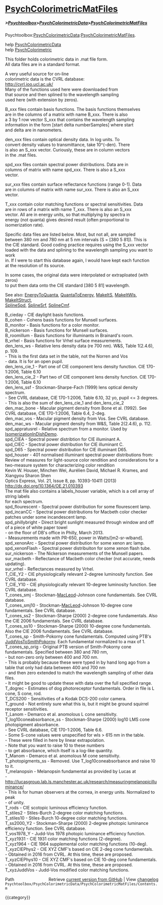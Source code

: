 # [PsychColorimetricMatFiles](PsychColorimetricMatFiles)
##### >[Psychtoolbox](Psychtoolbox)>[PsychColorimetricData](PsychColorimetricData)>[PsychColorimetricMatFiles](PsychColorimetricMatFiles)

Psychtoolbox:[PsychColorimetricData](PsychColorimetricData):[PsychColorimetricMatFiles](PsychColorimetricMatFiles).  
  
help [PsychColorimetricData](PsychColorimetricData)  
help [PsychColorimetric](PsychColorimetric)  
  
This folder holds colorimetric data in .mat file form.  
All data files are in a standard format.  
  
A very useful source for on-line  
colorimetric data is the CVRL database:   
  http://cvrl.ioo.ucl.ac.uk/  
Many of the functions used here were downloaded from  
that source and then splined to the wavelength sampling  
used here (with extension by zeros).  
  
  B\_xxx files contain basis functions.  The basis functions themselves  
    are in the columns of a matrix with name B\_xxx.  There is also  
    a 3 by 1 row vector S\_xxx that contains the wavelength sampling  
    information in the form [start delta numberSamples] where start  
    and delta are in nanometers.  
  
  den\_xxx files contain optical density data.  In log units.  To  
    convert density values to transmittance, take 10^(-den).  There  
    is also an S\_xxx vector.  Curiously, these are in column vectors  
    in the .mat files.  
  
  spd\_xxx files contain spectral power distributions.  Data are in  
    columns of matrix with name spd\_xxx.  There is also a S\_xxx  
    vector.  
  
  sur\_xxx files contain surface reflectance functions (range 0-1).  Data  
    are in columns of matrix with name sur\_xxx.  There is also an S\_xxx  
    vector.  
  
  T\_xxx contain color matching functions or spectral sensitivities.  Data  
     are in rows of a matrix with name T\_xxx.  There is also an S\_xxx  
     vector.  All are in energy units, so that multiplying by spectra in  
     energy (not quanta) gives desired result (often proportional to  
     isomerization rate).  
  
 Specific data files are listed below.  Most, but not all, are sampled  
 between 380 nm and 780 nm at 5 nm intervals (S = [380 5 81]).  This is  
 the CIE standard.  Good coding practice requires using the S\_xxx vector  
 loaded with the data and splining to the wavelength sampling you want to work  
 in.  If I were to start this database again, I would have kept each function  
 at the resolution of its source.  
  
 In some cases, the original data were interpolated or extraploated (with zeros)  
 to put them data onto the CIE standard [380 5 81] wavelength.  
  
 See also: [EnergyToQuanta](EnergyToQuanta), [QuantaToEnergy](QuantaToEnergy), [MakeItS](MakeItS), [MakeItWls](MakeItWls), [MakeItStruct](MakeItStruct),   
   [SplineSpd](SplineSpd), [SplineSrf](SplineSrf), [SplineCmf](SplineCmf).  
  
  B\_cieday            - CIE daylight basis functions.  
  B\_cohen             - Cohens basis functions for Munsell surfaces.  
  B\_monitor           - Basis functions for a color monitor.  
  B\_nickerson         - Basis functions for Munsell surfaces.  
  B\_roomillum         - Basis functions for illuminants in Brainard's room.  
  B\_vrhel             - Basis functions for Vrhel surface measurements.  
  den\_lens\_ws         - Relative lens density data (re 700 nm).  W&S, Table 1(2.4.6), p. 109.  
                      -   This is the first data set in the table, not the Norren and Vos   
                      -   data.  It is for an open pupil.  
  den\_lens\_cie\_1      - Part one of CIE component lens density function. CIE 170-1:2006, Table 6.10  
  den\_lens\_cie\_2      - Part two of CIE component lens density function. CIE 170-1:2006, Table 6.10  
  den\_lens\_ssf        - Stockman-Sharpe-Fach (1999) lens optical density spectrum.  
                      -   See CVRL database, CIE 170-1:2006, Table 6.10, 32 yo, pupil <= 3 degrees.  
                      -   This is also the sum of den\_lens\_cie\_1 and den\_lens\_cie\_2  
  den\_mac\_bone        - Macular pigment density from Bone et al. (1992).  See CVRL database, CIE 170-1:2006, Table 6.4, 2-deg.  
  den\_mac\_vos         - Macular pigment density from Vos.  See CVRL database.  
  den\_mac\_ws          - Macular pigment density from W&S, Table 2(2.4.6), p. 112.  
  spd\_appratusrel     - Relative spectrum from a monitor.  Used by [IsomerizationInDishDemo](IsomerizationInDishDemo).  
  spd\_CIEA            - Spectral power distribtion for CIE illuminant A.  
  spd\_CIEC            - Spectral power distribution for CIE illuminant C.  
  spd\_D65             - Spectral power distribution for CIE illuminant D65.  
  spd\_houser          - 401 normalised illuminant spectral power distributions from:  
                          Review of measures for light-source color rendition and considerations for a two-measure system for characterizing color rendition  
                          Kevin W. Houser, Minchen Wei, Aurélien David, Michael R. Krames, and Xiangyou Sharon Shen  
                          Optics Express, Vol. 21, Issue 8, pp. 10393-10411 (2013)  
                          http://dx.doi.org/10.1364/OE.21.010393   
                         The mat file also contains a labels\_houser variable, which is a cell array of string labels  
                         for each spectrum.  
  spd\_flourescent     - Spectral power distribution for some flourescent lamp.  
  spd\_incanCC         - Spectral power distributions for Macbeth color checker patches under some incandescent lamp.  
  spd\_phillybright    - Direct bright sunlight measured through window and off of a piece of white paper towel  
                      -   on the floor of DB's office in Philly, March 2013.  
                      -   Measurements made with PR-650, power in Watts/[m2-sr-wlband].  
  spd\_xenonArc        - Spectral power distribution for some xenon arc lamp.  
  spd\_xenonFlash      - Spectral power distribuiton for some xenon flash tube.  
  sur\_nickerson       - The Nickerson measurements of the Munsell papers.  
  sur\_macbeth         - Reflectance of Macbeth color checker (not accurate, needs updating).  
  sur\_vrhel           - Reflectances measured by Vrhel.  
  T\_CIE\_Y2            - CIE physiologically relevant 2-degree luminosity function.  See CVRL database.  
  T\_CIE\_Y10           - CIE physiologically relevant 10-degree luminosity function.  See CVRL database.  
  T\_cones\_smj         - Stockman-[MacLeod](MacLeod)-Johnson cone fundamentals.  See CVRL database.  
  T\_cones\_smj10       - Stockman-[MacLeod](MacLeod)-Johnson 10-degree cone fundamentals.  See CVRL database.  
  T\_cones\_ss2         - Stockman-Sharpe (2000) 2-degree cone fundamentals.  Also the CIE 2006 fundamentals. See CVRL database.  
  T\_cones\_ss10        - Stockman-Sharpe (2000) 10-degree cone fundamentals.  Also the CIE 2006 fundamentals. See CVRL database.  
  T\_cones\_sp          - Smith-Pokorny cone fundamentals. Computed using PTB's [JuddVosToSmithPokorny](JuddVosToSmithPokorny). Each fundamental normalized to a max of 1.  
  T\_cones\_sp\_orig     - Original PTB version of Smith-Pokorny cone fundamentals.  Specified between 380 and 780 nm,  
                      -   but non-zero only between 400 and 700 nm.  
                      -   This is probably because these were typed in by hand long ago from a table that only had data between 400 and 700 nm  
                      -   and then zero extended to match the wavelength sampling of other data files.  
                      -   It might be good to update these with data over the full specified range.  
  T\_dogrec            - Estimates of dog photoreceptor fundamentals. Order in file is L cone, S cone, rod.  
  T\_DCS200            - Sensitivities of a Kodak DCS-200 color camera.  
  T\_ground            - Not entirely sure what this is, but it might be ground squirrel receptor sensitivities.  
  T\_Lanom             - Demarco et al. anomolous L cone sensitivity.  
  T\_log10coneabsorbance\_ss - Stockman-Sharpe (2000) log10 LMS cone photopigment absorbance.  
                      -   See CVRL database, CIE 170-1:2006, Table 6.6.  
                      -   Some S-cone values were unspecified for wls \> 615 nm in the table.  
                      -   These were filled in here by linear extrapolation.  
                      -   Note that you want to raise 10 to these numbers  
                      -   to get absorbance, which itself is a log-like quantity.  
  T\_Manom             - Demarco et al. anomolous M cone sensitivity.  
  T\_photopigments\_ss  - Removed.  Use T\_log10coneabsorbance and raise 10 to it.  
  T\_melanopsin        - Melanopsin fundamental as provided by Lucas at  
                      -   http://lucasgroup.lab.ls.manchester.ac.uk/research/measuringmelanopicilluminance/  
                      -   This is for human observers at the cornea, in energy units.  Normalized to peak  
                      -   of unity.  
  T\_rods              - CIE scotopic luminous efficiency function.  
  T\_stiles2           - Stiles-Burch 2-degree color matching functions.  
  T\_stiles10          - Stiles-Burch 10-degree color matching functions.  
  T\_ss2000\_Y2         - Stockman-Sharpe (2000) 2-degree photopic luminance efficiency function.  See CVRL database.  
  T\_vos1978\_Y         - Judd-Vos 1978 photopic luminance efficiency function.  
  T\_xyz1931           - CIE 1931 color matching functions (2-degree).  
  T\_xyz1964           - CIE 1964 supplemental color matching functions (10-deg).  
  T\_xyzCIEPhys2       - CIE XYZ CMF's based on CIE 2-deg cone fundamentals.  
                      -   Obtained in 2016 from CVRL.  At this time, these are proposed.  
  T\_xyzCIEPhys10      - CIE XYZ CMF's based on CIE 10-deg cone fundamentals.  
                      -   Obtained in 2016 from CVRL.  At this time, these are proposed.  
  T\_xyzJuddVos        - Judd-Vos modified color matching functions.  




<div class="code_header" style="text-align:right;">
  <span style="float:left;">Path&nbsp;&nbsp;</span> <span class="counter">Retrieve <a href=
  "https://raw.github.com/Psychtoolbox-3/Psychtoolbox-3/beta/Psychtoolbox/PsychColorimetricData/PsychColorimetricMatFiles/Contents.m">current version from GitHub</a> | View <a href=
  "https://github.com/Psychtoolbox-3/Psychtoolbox-3/commits/beta/Psychtoolbox/PsychColorimetricData/PsychColorimetricMatFiles/Contents.m">changelog</a></span>
</div>
<div class="code">
  <code>Psychtoolbox/PsychColorimetricData/PsychColorimetricMatFiles/Contents.m</code>
</div>

{{category}}